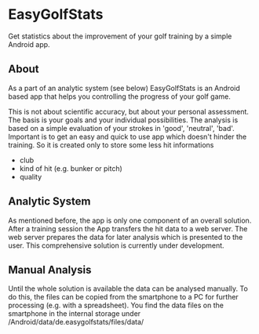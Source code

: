 # EasyGolfStats
Get statistics about the improvement of your golf training by a simple Android app.

## About
As a part of an analytic system (see below) EasyGolfStats is an Android based app that helps you controlling the progress of your golf game.

This is not about scientific accuracy, but about your personal assessment. The basis is your goals and your individual possibilities.
The analysis is based on a simple evaluation of your strokes in 'good', 'neutral', 'bad'.
Important is to get an easy and quick to use app which doesn't hinder the training. So it is created only to store some less hit informations 
* club
* kind of hit (e.g. bunker or pitch)
* quality

## Analytic System
As mentioned before, the app is only one component of an overall solution. 
After a training session the App transfers the hit data to a web server. The web server prepares the data for later analysis which is presented to the user.
This comprehensive solution is currently under development. 

## Manual Analysis
Until the whole solution is available the data can be analysed manually.
To do this, the files can be copied from the smartphone to a PC for further processing (e.g. with a spreadsheet).
You find the data files on the smartphone in the internal storage under /Android/data/de.easygolfstats/files/data/
